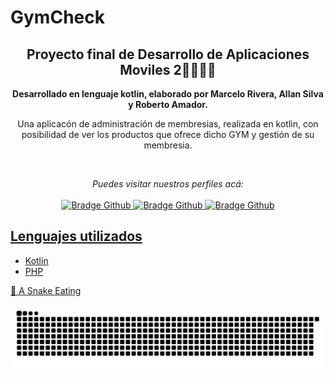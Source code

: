 # GymCheck


<h2 align="center">
    Proyecto final de Desarrollo de Aplicaciones Moviles 2👋🤓☝🏻
</h2>

<p align="center">
    <b>Desarrollado en lenguaje kotlin, elaborado por Marcelo Rivera, Allan Silva y Roberto Amador.</b>
</p>

<p align="center">
    Una aplicacón de administración de membresias, realizada en kotlin, con posibilidad de ver los productos que ofrece dicho GYM y gestión de su membresia.
</p>

<br />
<p align="center">
    <i>Puedes visitar nuestros perfiles acá:</i>
    <br/><br/>
    <a href="https://github.com/Chocoyito" target="_blank">
        <img src="https://img.shields.io/badge/-Github-000?logo=github&style=for-the-badge&logoColor=white" alt="Bradge Github" />
    </a>
    <a href="https://github.com/MrSty" target="_blank">
        <img src="https://img.shields.io/badge/-Github-000?logo=github&style=for-the-badge&logoColor=white" alt="Bradge Github" />
    </a>
    <a href="https://github.com/Xeppyz" target="_blank">
        <img src="https://img.shields.io/badge/-Github-000?logo=github&style=for-the-badge&logoColor=white" alt="Bradge Github" />
  
</p>
	
## Lenguajes utilizados
	
- Kotlin
- PHP

🐍 A Snake Eating
	
<p align = "center">
	<img src = "https://github.com/7oSkaaa/7oSkaaa/blob/output/github-contribution-grid-snake.svg?" alt = "Snake Game"/>
</p>
